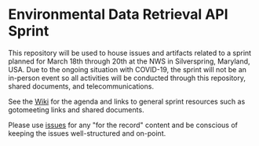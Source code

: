 # Environmental Data Retrieval API Sprint

This repository will be used to house issues and artifacts related to a sprint planned for March 18th through 20th at the NWS in Silverspring, Maryland, USA. Due to the ongoing situation with COVID-19, the sprint will not be an in-person event so all activities will be conducted through this repository, shared documents, and telecommunications. 

See the [Wiki](https://github.com/opengeospatial/EDR-API-Sprint/wiki) for the agenda and links to general sprint resources such as gotomeeting links and shared documents.

Please use [issues](https://github.com/opengeospatial/EDR-API-Sprint/issues) for any "for the record" content and be conscious of keeping the issues well-structured and on-point.
